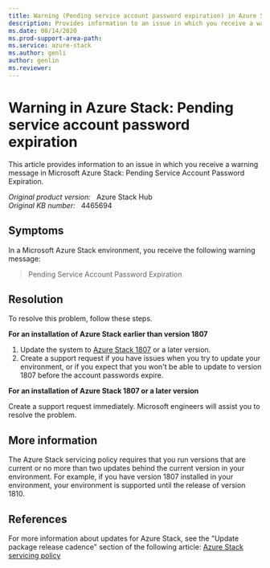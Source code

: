 ```yaml
---
title: Warning (Pending service account password expiration) in Azure Stack
description: Provides information to an issue in which you receive a warning message in Microsoft Azure Stack.
ms.date: 08/14/2020
ms.prod-support-area-path: 
ms.service: azure-stack
ms.author: genli
author: genlin
ms.reviewer: 
---
```

# Warning in Azure Stack: Pending service account password expiration

This article provides information to an issue in which you receive a warning message in Microsoft Azure Stack: Pending Service Account Password Expiration.

_Original product version:_ &nbsp; Azure Stack Hub  
_Original KB number:_ &nbsp; 4465694

## Symptoms

In a Microsoft Azure Stack environment, you receive the following warning message:

> Pending Service Account Password Expiration

## Resolution

To resolve this problem, follow these steps.

**For an installation of Azure Stack earlier than version 1807** 

1. Update the system to [Azure Stack 1807](/azure/azure-stack/azure-stack-update-1807) or a later version.  
2. Create a support request if you have issues when you try to update your environment, or if you expect that you won't be able to update to version 1807 before the account passwords expire. 

**For an installation of Azure Stack 1807 or a later version** 

Create a support request immediately. Microsoft engineers will assist you to resolve the problem.

## More information

The Azure Stack servicing policy requires that you run versions that are current or no more than two updates behind the current version in your environment. For example, if you have version 1807 installed in your environment, your environment is supported until the release of version 1810.

## References

For more information about updates for Azure Stack, see the "Update package release cadence" section of the following article:
[Azure Stack servicing policy](/azure-stack/operator/azure-stack-servicing-policy?view=azs-2005&preserve-view=true#update-package-release-cadence)
